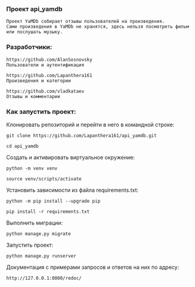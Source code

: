 ### Проект api_yamdb

```
Проект YaMDb собирает отзывы пользователей на произведения.
Сами произведения в YaMDb не хранятся, здесь нельзя посмотреть фильм или послушать музыку.
```

### Разработчики:

```
https://github.com/AlanSosnovsky
Пользователи и аутентификация
```

```
https://github.com/Lapanthera161
Произведения и категории
```

```
https://github.com/vladkataev
Отзывы и комментарии
```

### Как запустить проект:

Клонировать репозиторий и перейти в него в командной строке:

```
git clone https://github.com/Lapanthera161/api_yamdb.git
```

```
cd api_yamdb
```

Cоздать и активировать виртуальное окружение:

```
python -m venv venv
```

```
source venv/scripts/activate
```

Установить зависимости из файла requirements.txt:

```
python -m pip install --upgrade pip
```

```
pip install -r requirements.txt
```

Выполнить миграции:

```
python manage.py migrate
```

Запустить проект:

```
python manage.py runserver
```

Документация с примерами запросов и ответов на них по адресу:

```
http://127.0.0.1:8000/redoc/
```